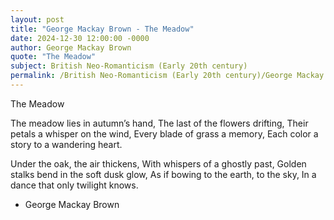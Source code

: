 ```yaml
---
layout: post
title: "George Mackay Brown - The Meadow"
date: 2024-12-30 12:00:00 -0000
author: George Mackay Brown
quote: "The Meadow"
subject: British Neo-Romanticism (Early 20th century)
permalink: /British Neo-Romanticism (Early 20th century)/George Mackay Brown/George Mackay Brown - The Meadow
---
```


The Meadow

The meadow lies in autumn’s hand,
The last of the flowers drifting,
Their petals a whisper on the wind,
Every blade of grass a memory,
Each color a story to a wandering heart.

Under the oak, the air thickens,
With whispers of a ghostly past,
Golden stalks bend in the soft dusk glow,
As if bowing to the earth, to the sky,
In a dance that only twilight knows.


- George Mackay Brown
